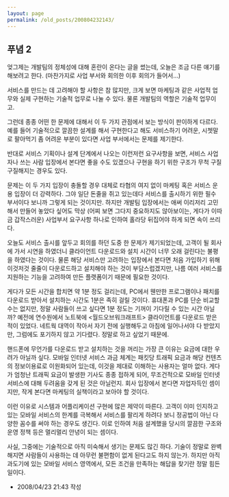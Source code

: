 ```yaml
---
layout: page
permalink: /old_posts/200804232143/
---
```


## 푸념 2


엊그제는 개발팀의 정체성에 대해 혼란이 온다는 글을 썼는데, 오늘은 조금 다른 얘기를 해보려고 한다.
(마찬가지로 사업 부서와 회의한 이후 회의가 들어서...)

서비스를 만드는 데 고려해야 할 사항은 참 많지만, 크게 보면 마케팅과 같은 사업적 업무와 실제 구현하는 기술적 업무로 나눌 수 있다. 물론 개발팀의 역할은 기술적 업무이고.

그런데 종종 어떤 한 문제에 대해서 이 두 가지 관점에서 보는 방식이 판이하게 다르다. 예를 들어 기술적으로 깔끔한 설계를 해서 구현한다고 해도 서비스하기 어려운, 시쳇말로 팔아먹기 좀 어려운 부분이 있다면 사업 부서에서는 문제를 제기한다.

반대로 서비스 기획이나 설계 단계에서 나오는 이런저런 요구사항을 보면, 서비스 사업자나 쓰는 사람 입장에서 본다면 좋을 수도 있겠으나 구현을 하기 위한 구조가 무척 구질구질해지는 경우도 있다.

문제는 이 두 가지 입장이 충돌할 경우 대체로 타협의 여지 없이 마케팅 혹은 서비스 운용 입장이 더 강력하다. 그야 일단 돈줄을 쥐고 있는데다 서비스를 출시하기 위한 필수 부서이다 보니까 그렇게 되는 것이지만.
하지만 개발팀 입장에서는 애써 이리저리 고민해서 만들어 놓았다 싶어도 막상 (어찌 보면 그다지 중요하지도 않아보이는, 게다가 이따금 갑작스러운) 사업부서 요구사항 하나로 인하여 홀라당 뒤집어야 하게 되면 속이 쓰리다.

오늘도 서비스 출시를 앞두고 회의를 하던 도중 한 문제가 제기되었는데, 고객이 될 회사에 가서 시연을 하였더니 클라이언트 다운로드와 설치 시간이 너무 오래 걸린다는 불평을 하였다는 것이다.
물론 해당 서비스만 고려하는 입장에서 본다면 처음 가입하기 위해 이것저것 줄줄이 다운로드하고 설치해야 하는 것이 부담스럽겠지만, 나름 여러 서비스를 지원하는 기능을 고려하여 만든 플랫폼이기 때문에 필요한 것이다.

게다가 모든 시간을 합치면 약 1분 정도 걸리는데, PC에서 웬만한 프로그램이나 패치를 다운로드 받아서 설치하는 시간도 1분은 족히 걸릴 것이다. 휴대폰과 PC를 단순 비교할 수는 없지만, 정말 사람들이 쓰고 싶다면 1분 정도는 기꺼이 기다릴 수 있는 시간 아닐까?
예전에 연수원에서 노트북에 <월드오브워크래프트> 클라이언트를 다운로드 받은 적이 있었다. 네트웍 대역이 작아서 자기 전에 실행해두고 아침에 일어나서야 다 받았지만, 그럼에도 포기하지 않고 기다렸다. 정말로 하고 싶었기 때문에.

핸드폰에 무언가를 다운로드 받고 설치하는 것을 꺼리는 가장 큰 이유는 요금에 대한 우려가 아닐까 싶다. 모바일 인터넷 서비스 과금 체계는 패킷당 트래픽 요금과 해당 컨텐츠의 정보이용료로 이원화되어 있는데, 이것을 제대로 이해하는 사용자는 얼마 없다. 게다가 엄청난 트래픽 요금이 발생한 기사도 종종 접하게 되어, 무조건적으로 모바일 인터넷 서비스에 대해 두려움을 갖게 된 것은 아닐런지. 회사 입장에서 본다면 자업자득인 셈이지만, 작게 본다면 마케팅의 실책이라고 보아야 할 것이다.

이런 이유로 시스템과 어플리케이션 구현에 많은 제약이 따른다. 고객이 이미 인지하고 있는 모바일 서비스의 한계를 극복해서 서비스를 팔리게 하려다 보니 정공법이 아닌 다양한 꼼수를 써야 하는 경우도 생긴다. 이로 인하여 처음 설계했을 당시의 깔끔한 구조와 운영 정책 등은 멀리멀리 안녕이 되는 셈이다.

사실, 그중에는 기술적으로 아직 미숙해서 생기는 문제도 많긴 하다. 기술이 정말로 완벽해지면 사람들이 사용하는 데 아무런 불편함이 없게 된다고도 하지 않는가. 하지만 아직 과도기에 있는 모바일 서비스 영역에서, 모든 조건을 만족하는 해답을 찾기란 정말 힘든 일이다.





- 2008/04/23 21:43 작성